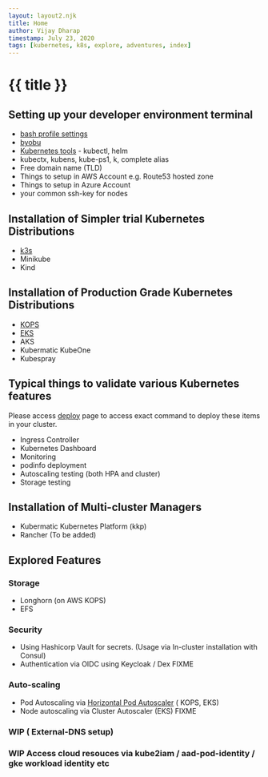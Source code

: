 ```yaml
---
layout: layout2.njk
title: Home
author: Vijay Dharap
timestamp: July 23, 2020 
tags: [kubernetes, k8s, explore, adventures, index]
---
```


# {{ title }}

## Setting up your developer environment terminal
* [bash profile settings](./bash-settings)
* [byobu](./byobu)
* [Kubernetes tools](./kube-tools) - kubectl, helm
* kubectx, kubens, kube-ps1, k, complete alias
* Free domain name (TLD)
* Things to setup in AWS Account e.g. Route53 hosted zone
* Things to setup in Azure Account
* your common ssh-key for nodes

## Installation of Simpler trial Kubernetes Distributions
* [k3s](./k3s)
* Minikube
* Kind

## Installation of Production Grade Kubernetes Distributions
* [KOPS](./kops)
* [EKS](./eks)
* AKS
* Kubermatic KubeOne
* Kubespray

## Typical things to validate various Kubernetes features

Please access [deploy](./deploy) page to access exact command to deploy these items in your cluster. 

* Ingress Controller
* Kubernetes Dashboard
* Monitoring
* podinfo deployment
* Autoscaling testing (both HPA and cluster)
* Storage testing

## Installation of Multi-cluster Managers
* Kubermatic Kubernetes Platform (kkp)
* Rancher (To be added)

## Explored Features

### Storage
* Longhorn (on AWS KOPS)
* EFS

### Security
* Using Hashicorp Vault for secrets. (Usage via In-cluster installation with Consul)
* Authentication via OIDC using Keycloak / Dex FIXME

### Auto-scaling
* Pod Autoscaling via [Horizontal Pod Autoscaler](../hpa) ( KOPS, EKS)
* Node autoscaling via Cluster Autoscaler (EKS) FIXME

### WIP ( External-DNS setup)

### WIP Access cloud resouces via kube2iam / aad-pod-identity / gke workload identity etc

